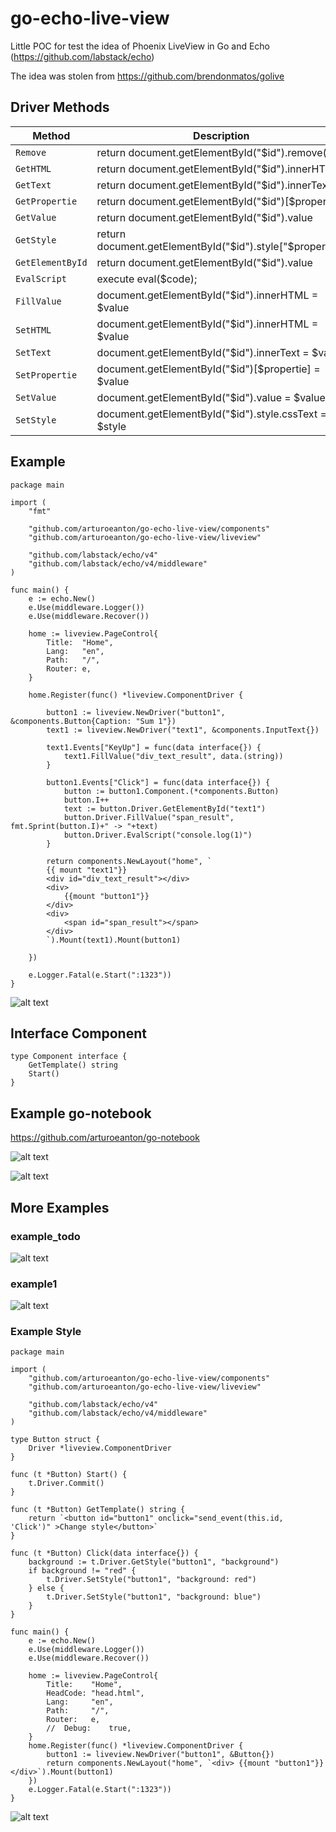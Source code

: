 # go-echo-live-view
Little POC for test the idea  of Phoenix LiveView in Go and Echo (https://github.com/labstack/echo) 


The idea was stolen from  https://github.com/brendonmatos/golive 



## Driver Methods

| Method | Description |
| --- | --- |
| `Remove` | return document.getElementById("$id").remove() |
| `GetHTML` | return document.getElementById("$id").innerHTML |
| `GetText` | return document.getElementById("$id").innerText |
| `GetPropertie` | return document.getElementById("$id")[$propertie] |
| `GetValue` | return document.getElementById("$id").value |
| `GetStyle` | return document.getElementById("$id").style["$propertie"] |
| `GetElementById` | return document.getElementById("$id").value |
| `EvalScript` | execute  eval($code);|
| `FillValue` | document.getElementById("$id").innerHTML = $value |
| `SetHTML` | document.getElementById("$id").innerHTML = $value |
| `SetText` | document.getElementById("$id").innerText = $value|
| `SetPropertie` | document.getElementById("$id")[$propertie] = $value |
| `SetValue` | document.getElementById("$id").value = $value|
| `SetStyle` | document.getElementById("$id").style.cssText = $style |



## Example 

```golang
package main

import (
	"fmt"

	"github.com/arturoeanton/go-echo-live-view/components"
	"github.com/arturoeanton/go-echo-live-view/liveview"

	"github.com/labstack/echo/v4"
	"github.com/labstack/echo/v4/middleware"
)

func main() {
	e := echo.New()
	e.Use(middleware.Logger())
	e.Use(middleware.Recover())

	home := liveview.PageControl{
		Title:  "Home",
		Lang:   "en",
		Path:   "/",
		Router: e,
	}

	home.Register(func() *liveview.ComponentDriver {

		button1 := liveview.NewDriver("button1", &components.Button{Caption: "Sum 1"})
		text1 := liveview.NewDriver("text1", &components.InputText{})

		text1.Events["KeyUp"] = func(data interface{}) {
			text1.FillValue("div_text_result", data.(string))
		}

		button1.Events["Click"] = func(data interface{}) {
			button := button1.Component.(*components.Button)
			button.I++
			text := button.Driver.GetElementById("text1")
			button.Driver.FillValue("span_result", fmt.Sprint(button.I)+" -> "+text)
			button.Driver.EvalScript("console.log(1)")
		}

		return components.NewLayout("home", `
		{{ mount "text1"}}
		<div id="div_text_result"></div>
		<div>
			{{mount "button1"}}
		</div>
		<div>
			<span id="span_result"></span>
		</div>
		`).Mount(text1).Mount(button1)

	})

	e.Logger.Fatal(e.Start(":1323"))
}
```

![alt text](https://raw.githubusercontent.com/arturoeanton/go-echo-live-view/main/example/example2/example2.gif)


## Interface Component

```golang
type Component interface {
	GetTemplate() string
	Start()
}
```

## Example go-notebook

https://github.com/arturoeanton/go-notebook


![alt text](https://raw.githubusercontent.com/arturoeanton/go-notebook/main/gonote1.gif)

![alt text](https://raw.githubusercontent.com/arturoeanton/go-notebook/main/gonote2.gif)




## More Examples 

### example_todo
![alt text](https://raw.githubusercontent.com/arturoeanton/go-echo-live-view/main/example/example_todo/example_todo.gif)

### example1 
![alt text](https://raw.githubusercontent.com/arturoeanton/go-echo-live-view/main/example/example1/example1.gif)


### Example Style
```golang
package main

import (
	"github.com/arturoeanton/go-echo-live-view/components"
	"github.com/arturoeanton/go-echo-live-view/liveview"

	"github.com/labstack/echo/v4"
	"github.com/labstack/echo/v4/middleware"
)

type Button struct {
	Driver *liveview.ComponentDriver
}

func (t *Button) Start() {
	t.Driver.Commit()
}

func (t *Button) GetTemplate() string {
	return `<button id="button1" onclick="send_event(this.id, 'Click')" >Change style</button>`
}

func (t *Button) Click(data interface{}) {
	background := t.Driver.GetStyle("button1", "background")
	if background != "red" {
		t.Driver.SetStyle("button1", "background: red")
	} else {
		t.Driver.SetStyle("button1", "background: blue")
	}
}

func main() {
	e := echo.New()
	e.Use(middleware.Logger())
	e.Use(middleware.Recover())

	home := liveview.PageControl{
		Title:    "Home",
		HeadCode: "head.html",
		Lang:     "en",
		Path:     "/",
		Router:   e,
		//	Debug:    true,
	}
	home.Register(func() *liveview.ComponentDriver {
		button1 := liveview.NewDriver("button1", &Button{})
		return components.NewLayout("home", `<div> {{mount "button1"}} </div>`).Mount(button1)
	})
	e.Logger.Fatal(e.Start(":1323"))
}
```
![alt text](https://raw.githubusercontent.com/arturoeanton/go-echo-live-view/main/example/example_style/example_style.gif)






